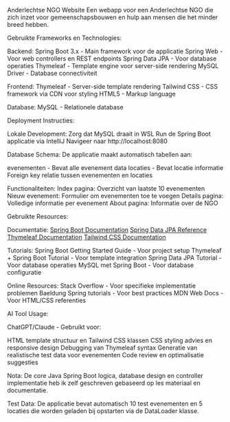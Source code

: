 Anderlechtse NGO Website
Een webapp voor een Anderlechtse NGO die zich inzet voor gemeenschapsbouwen en hulp aan mensen die het minder breed hebben.

Gebruikte Frameworks en Technologies:

Backend:
Spring Boot 3.x - Main framework voor de applicatie
Spring Web - Voor web controllers en REST endpoints
Spring Data JPA - Voor database operaties
Thymeleaf - Template engine voor server-side rendering
MySQL Driver - Database connectiviteit

Frontend:
Thymeleaf - Server-side template rendering
Tailwind CSS - CSS framework via CDN voor styling
HTML5 - Markup language

Database:
MySQL - Relationele database


Deployment Instructies:

Lokale Development:
Zorg dat MySQL draait in WSL
Run de Spring Boot applicatie via IntelliJ
Navigeer naar http://localhost:8080

Database Schema:
De applicatie maakt automatisch tabellen aan:

evenementen - Bevat alle evenement data
locaties - Bevat locatie informatie
Foreign key relatie tussen evenementen en locaties

Functionaliteiten:
Index pagina: Overzicht van laatste 10 evenementen
Nieuw evenement: Formulier om evenementen toe te voegen
Details pagina: Volledige informatie per evenement
About pagina: Informatie over de NGO


Gebruikte Resources:

Documentatie:
[Spring Boot Documentation](https://docs.spring.io/spring-boot/docs/current/reference/htmlsingle/)
[Spring Data JPA Reference](https://docs.spring.io/spring-data/jpa/docs/current/reference/html/)
[Thymeleaf Documentation](https://www.thymeleaf.org/documentation.html)
[Tailwind CSS Documentation](https://tailwindcss.com/docs)

Tutorials:
Spring Boot Getting Started Guide - Voor project setup
Thymeleaf + Spring Boot Tutorial - Voor template integration
Spring Data JPA Tutorial - Voor database operaties
MySQL met Spring Boot - Voor database configuratie

Online Resources:
Stack Overflow - Voor specifieke implementatie problemen
Baeldung Spring tutorials - Voor best practices
MDN Web Docs - Voor HTML/CSS referenties

AI Tool Usage:

ChatGPT/Claude - Gebruikt voor:

HTML template structuur en Tailwind CSS klassen
CSS styling advies en responsive design
Debugging van Thymeleaf syntax
Generatie van realistische test data voor evenementen
Code review en optimalisatie suggesties

Nota: De core Java Spring Boot logica, database design en controller implementatie heb ik zelf geschreven gebaseerd op les materiaal en documentatie.

Test Data:
De applicatie bevat automatisch 10 test evenementen en 5 locaties die worden geladen bij opstarten via de DataLoader klasse.
